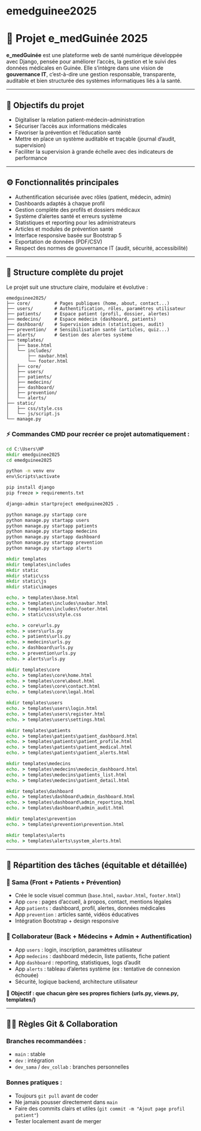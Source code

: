  
# emedguinee2025
# 🏥 Projet e_medGuinée 2025

**e_medGuinée** est une plateforme web de santé numérique développée avec Django, pensée pour améliorer l’accès, la gestion et le suivi des données médicales en Guinée. Elle s’intègre dans une vision de **gouvernance IT**, c’est-à-dire une gestion responsable, transparente, auditable et bien structurée des systèmes informatiques liés à la santé.

---

## 🎯 Objectifs du projet

- Digitaliser la relation patient-médecin-administration
- Sécuriser l’accès aux informations médicales
- Favoriser la prévention et l’éducation santé
- Mettre en place un système auditable et traçable (journal d’audit, supervision)
- Faciliter la supervision à grande échelle avec des indicateurs de performance

---

## ⚙️ Fonctionnalités principales

- Authentification sécurisée avec rôles (patient, médecin, admin)
- Dashboards adaptés à chaque profil
- Gestion complète des profils et dossiers médicaux
- Système d’alertes santé et erreurs système
- Statistiques et reporting pour les administrateurs
- Articles et modules de prévention santé
- Interface responsive basée sur Bootstrap 5
- Exportation de données (PDF/CSV)
- Respect des normes de gouvernance IT (audit, sécurité, accessibilité)

---

## 🧱 Structure complète du projet

Le projet suit une structure claire, modulaire et évolutive :

```
emedguinee2025/
├── core/         # Pages publiques (home, about, contact...)
├── users/        # Authentification, rôles, paramètres utilisateur
├── patients/     # Espace patient (profil, dossier, alertes)
├── medecins/     # Espace médecin (dashboard, patients)
├── dashboard/    # Supervision admin (statistiques, audit)
├── prevention/   # Sensibilisation santé (articles, quiz...)
├── alerts/       # Gestion des alertes système
├── templates/
│   ├── base.html
│   └── includes/
│       ├── navbar.html
│       └── footer.html
│   ├── core/
│   ├── users/
│   ├── patients/
│   ├── medecins/
│   ├── dashboard/
│   ├── prevention/
│   └── alerts/
├── static/
│   ├── css/style.css
│   └── js/script.js
└── manage.py
```

### ⚡ Commandes CMD pour recréer ce projet automatiquement :

```bat
cd C:\Users\HP
mkdir emedguinee2025
cd emedguinee2025

python -m venv env
env\Scripts\activate

pip install django
pip freeze > requirements.txt

django-admin startproject emedguinee2025 .

python manage.py startapp core
python manage.py startapp users
python manage.py startapp patients
python manage.py startapp medecins
python manage.py startapp dashboard
python manage.py startapp prevention
python manage.py startapp alerts

mkdir templates
mkdir templates\includes
mkdir static
mkdir static\css
mkdir static\js
mkdir static\images

echo. > templates\base.html
echo. > templates\includes\navbar.html
echo. > templates\includes\footer.html
echo. > static\css\style.css

echo. > core\urls.py
echo. > users\urls.py
echo. > patients\urls.py
echo. > medecins\urls.py
echo. > dashboard\urls.py
echo. > prevention\urls.py
echo. > alerts\urls.py

mkdir templates\core
echo. > templates\core\home.html
echo. > templates\core\about.html
echo. > templates\core\contact.html
echo. > templates\core\legal.html

mkdir templates\users
echo. > templates\users\login.html
echo. > templates\users\register.html
echo. > templates\users\settings.html

mkdir templates\patients
echo. > templates\patients\patient_dashboard.html
echo. > templates\patients\patient_profile.html
echo. > templates\patients\patient_medical.html
echo. > templates\patients\patient_alerts.html

mkdir templates\medecins
echo. > templates\medecins\medecin_dashboard.html
echo. > templates\medecins\patients_list.html
echo. > templates\medecins\patient_detail.html

mkdir templates\dashboard
echo. > templates\dashboard\admin_dashboard.html
echo. > templates\dashboard\admin_reporting.html
echo. > templates\dashboard\admin_audit.html

mkdir templates\prevention
echo. > templates\prevention\prevention.html

mkdir templates\alerts
echo. > templates\alerts\system_alerts.html
```

---

## 🤝 Répartition des tâches (équitable et détaillée)

### 🔵 Sama (Front + Patients + Prévention)
- Crée le socle visuel commun (`base.html`, `navbar.html`, `footer.html`)
- App `core` : pages d’accueil, à propos, contact, mentions légales
- App `patients` : dashboard, profil, alertes, données médicales
- App `prevention` : articles santé, vidéos éducatives
- Intégration Bootstrap + design responsive

### 🔴 Collaborateur (Back + Médecins + Admin + Authentification)
- App `users` : login, inscription, paramètres utilisateur
- App `medecins` : dashboard médecin, liste patients, fiche patient
- App `dashboard` : reporting, statistiques, logs d’audit
- App `alerts` : tableau d’alertes système (ex : tentative de connexion échouée)
- Sécurité, logique backend, architecture utilisateur

**🎯 Objectif : que chacun gère ses propres fichiers (urls.py, views.py, templates/)**

---

## 🧑‍💻 Règles Git & Collaboration

### Branches recommandées :
- `main` : stable
- `dev` : intégration
- `dev_sama` / `dev_collab` : branches personnelles

### Bonnes pratiques :
- Toujours `git pull` avant de coder
- Ne jamais pousser directement dans `main`
- Faire des commits clairs et utiles (`git commit -m "Ajout page profil patient"`)
- Tester localement avant de merger
